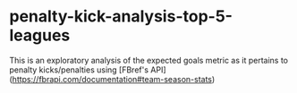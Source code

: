 # penalty-kick-analysis-top-5-leagues
This is an exploratory analysis of the expected goals metric as it pertains to penalty kicks/penalties using [FBref's API] (https://fbrapi.com/documentation#team-season-stats)

